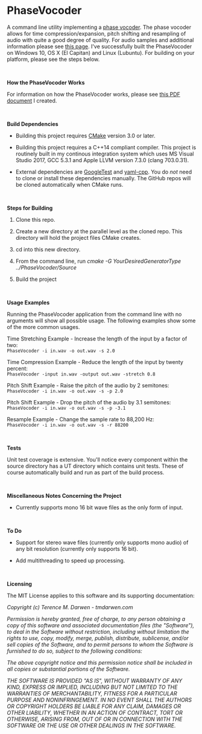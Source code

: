 PhaseVocoder
============

A command line utility implementing a [phase vocoder](https://en.wikipedia.org/wiki/Phase_vocoder).  The phase vocoder allows for time compression/expansion, pitch shifting and resampling of audio with quite a good degree of quality.  For audio samples and additional information please see [this page](http://www.tmdarwen.com/projects/phase-vocoder).  I've successfully built the PhaseVocoder on Windows 10, OS X (El Capitan) and Linux (Lubuntu).  For building on your platform, please see the steps below.

 

**How the PhaseVocoder Works**

For information on how the PhaseVocoder works, please see [this PDF document](Documentation/HowThePhaseVocoderWorks.pdf) I created.

 

**Build Dependencies**

-   Building this project requires [CMake](https://cmake.org) version 3.0 or later.

-   Building this project requires a C++14 compliant compiler.  This project is routinely built in my continous integration system which uses MS Visual Studio 2017, GCC 5.3.1 and Apple LLVM version 7.3.0 (clang 703.0.31).

-   External dependencies are [GoogleTest](https://github.com/google/googletest) and [yaml-cpp](https://github.com/jbeder/yaml-cpp).  You do *not* need to clone or install these dependencies manually. The GitHub repos will be cloned automatically when CMake runs.

 

**Steps for Building**

1.   Clone this repo.

1.   Create a new directory at the parallel level as the cloned repo.  This directory will hold the project files CMake creates.

1.   cd into this new directory.

1.   From the command line, run _cmake -G YourDesiredGeneratorType ../PhaseVocoder/Source_

1.   Build the project

 

**Usage Examples**

Running the PhaseVocoder application from the command line with no arguments will show all possible usage.  The following examples show some of the more common usages.

Time Stretching Example - Increase the length of the input by a factor of two:<br>
```PhaseVocoder -i in.wav -o out.wav -s 2.0```

Time Compression Example - Reduce the length of the input by twenty percent:<br>
```PhaseVocoder -input in.wav -output out.wav -stretch 0.8```

Pitch Shift Example - Raise the pitch of the audio by 2 semitones:<br>
```PhaseVocoder -i in.wav -o out.wav -s -p 2.0```

Pitch Shift Example - Drop the pitch of the audio by 3.1 semitones:<br>
```PhaseVocoder -i in.wav -o out.wav -s -p -3.1```

Resample Example - Change the sample rate to 88,200 Hz:<br>
```PhaseVocoder -i in.wav -o out.wav -s -r 88200```

 

**Tests**

Unit test coverage is extensive.  You'll notice every component within the source directory has a UT directory which contains unit tests.  These of course automatically build and run as part of the build process.

 

**Miscellaneous Notes Concerning the Project**

-   Currently supports mono 16 bit wave files as the only form of input.


 

**To Do**

-   Support for stereo wave files (currently only supports mono audio) of any bit resolution (currently only supports 16 bit).

-   Add multithreading to speed up processing.

 

**Licensing**

The MIT License applies to this software and its supporting documentation:

*Copyright (c) Terence M. Darwen - tmdarwen.com*

*Permission is hereby granted, free of charge, to any person obtaining a copy of
this software and associated documentation files (the "Software"), to deal in
the Software without restriction, including without limitation the rights to
use, copy, modify, merge, publish, distribute, sublicense, and/or sell copies of
the Software, and to permit persons to whom the Software is furnished to do so,
subject to the following conditions:*

*The above copyright notice and this permission notice shall be included in all
copies or substantial portions of the Software.*

*THE SOFTWARE IS PROVIDED "AS IS", WITHOUT WARRANTY OF ANY KIND, EXPRESS OR
IMPLIED, INCLUDING BUT NOT LIMITED TO THE WARRANTIES OF MERCHANTABILITY, FITNESS
FOR A PARTICULAR PURPOSE AND NONINFRINGEMENT. IN NO EVENT SHALL THE AUTHORS OR
COPYRIGHT HOLDERS BE LIABLE FOR ANY CLAIM, DAMAGES OR OTHER LIABILITY, WHETHER
IN AN ACTION OF CONTRACT, TORT OR OTHERWISE, ARISING FROM, OUT OF OR IN
CONNECTION WITH THE SOFTWARE OR THE USE OR OTHER DEALINGS IN THE SOFTWARE.*
